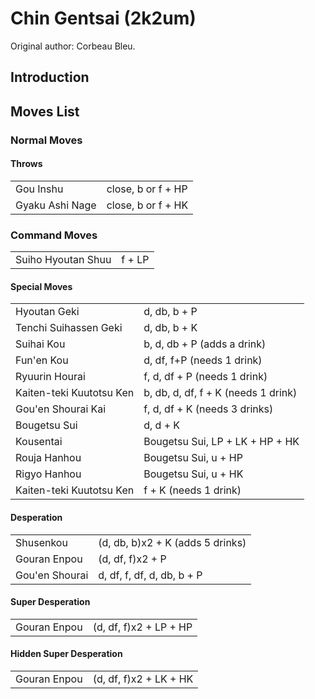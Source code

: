 # Chin Gentsai (2k2um)

Original author: Corbeau Bleu.

## Introduction

## Moves List

### Normal Moves

#### Throws

|                 |                    |
|-----------------|--------------------|
| Gou Inshu       | close, b or f + HP |
| Gyaku Ashi Nage | close, b or f + HK |

### Command Moves

|                    |        |
|--------------------|--------|
| Suiho Hyoutan Shuu | f + LP |

#### Special Moves

|                          |                                     |
|--------------------------|-------------------------------------|
| Hyoutan Geki             | d, db, b + P                        |
| Tenchi Suihassen Geki    | d, db, b + K                        |
| Suihai Kou               | b, d, db + P (adds a drink)         |
| Fun'en Kou               | d, df, f+P (needs 1 drink)          |
| Ryuurin Hourai           | f, d, df + P (needs 1 drink)        |
| Kaiten-teki Kuutotsu Ken | b, db, d, df, f + K (needs 1 drink) |
| Gou'en Shourai Kai       | f, d, df + K (needs 3 drinks)       |
| Bougetsu Sui             | d, d + K                            |
| Kousentai                | Bougetsu Sui, LP + LK + HP + HK     |
| Rouja Hanhou             | Bougetsu Sui, u + HP                |
| Rigyo Hanhou             | Bougetsu Sui, u + HK                |
| Kaiten-teki Kuutotsu Ken | f + K (needs 1 drink)               |

#### Desperation

|                |                                  |
|----------------|----------------------------------|
| Shusenkou      | (d, db, b)x2 + K (adds 5 drinks) |
| Gouran Enpou   | (d, df, f)x2 + P                 |
| Gou'en Shourai | d, df, f, df, d, db, b + P       |

#### Super Desperation

|              |                        |
|--------------|------------------------|
| Gouran Enpou | (d, df, f)x2 + LP + HP |

#### Hidden Super Desperation

|              |                        |
|--------------|------------------------|
| Gouran Enpou | (d, df, f)x2 + LK + HK |
